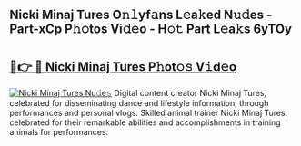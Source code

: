 ## Nicki Minaj Tures O𝚗𝚕yf𝚊ns L𝚎a𝚔ed N𝚞𝚍es - Part-xCp P𝚑𝚘tos Vi𝚍𝚎o - H𝚘𝚝 Part L𝚎a𝚔s 6yTOy

# <h2><a href="http://kf0vuu.oniu.top/?m=Nicki+Minaj+Tures">🔗👉 🔴 Nicki Minaj Tures P𝚑ot𝚘𝚜 V𝚒d𝚎o</a></h2>

[![Nicki Minaj Tures Nu𝚍e𝚜](https://i.imgur.com/0qMVB7G.gif)](http://kf0vuu.oniu.top/?m=Nicki+Minaj+Tures)
Digital content creator Nicki Minaj Tures, celebrated for disseminating dance and lifestyle information, through performances and personal vlogs. Skilled animal trainer Nicki Minaj Tures, celebrated for their remarkable abilities and accomplishments in training animals for performances.  
